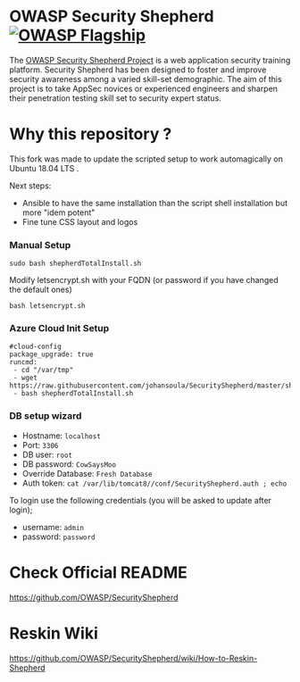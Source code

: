  
# OWASP Security Shepherd [![OWASP Flagship](https://img.shields.io/badge/owasp-flagship%20project-48A646.svg)](https://www.owasp.org/index.php/OWASP_Project_Inventory#tab=Flagship_Projects) 
The [OWASP Security Shepherd Project](http://bit.ly/owaspSecurityShepherd) is a web application security training platform. Security Shepherd has been designed to foster and improve security awareness among a varied skill-set demographic. The aim of this project is to take AppSec novices or experienced engineers and sharpen their penetration testing skill set to security expert status.
  
# Why this repository ?

This fork was made to update the scripted setup to work automagically on Ubuntu 18.04 LTS .

Next steps:
- Ansible to have the same installation than the script shell installation but more "idem potent"
- Fine tune CSS layout and logos

### Manual Setup

 ```sudo bash shepherdTotalInstall.sh ```

Modify letsencrypt.sh with your FQDN (or password if you have changed the default ones)

 ```bash letsencrypt.sh ```

### Azure Cloud Init Setup 
```
#cloud-config
package_upgrade: true
runcmd:
 - cd "/var/tmp"
 - wget https://raw.githubusercontent.com/johansoula/SecurityShepherd/master/shepherdTotalInstall.sh
 - bash shepherdTotalInstall.sh
 ``` 
### DB setup wizard
*   Hostname: ```localhost```
*   Port: ```3306```
*   DB user: ```root```
*   DB password: ```CowSaysMoo```
*   Override Database: ```Fresh Database```
*   Auth token: ```cat /var/lib/tomcat8//conf/SecurityShepherd.auth ; echo```

To login use the following credentials (you will be asked to update after login);

* username: ```admin```
* password: ```password```


# Check Official README
https://github.com/OWASP/SecurityShepherd

# Reskin Wiki
https://github.com/OWASP/SecurityShepherd/wiki/How-to-Reskin-Shepherd
